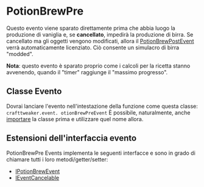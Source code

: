 # PotionBrewPre

Questo evento viene sparato direttamente prima che abbia luogo la produzione di vaniglia e, se **cancellato**, impedirà la produzione di birra. Se cancellato ma gli oggetti vengono modificati, allora il [PotionBrewPostEvent](/Vanilla/Events/Events/PotionBrewPost/) verrà automaticamente licenziato. Ciò consente un simulacro di birra "modded".

**Nota**: questo evento è sparato proprio come i calcoli per la ricetta stanno avvenendo, quando il "timer" raggiunge il "massimo progresso".

## Classe Evento
Dovrai lanciare l'evento nell'intestazione della funzione come questa classe:  
`crafttweaker.event. otionBrewPreEvent` È possibile, naturalmente, anche [importare](/AdvancedFunctions/Import/) la classe prima e utilizzare quel nome allora.

## Estensioni dell'interfaccia evento
PotionBrewPre Events implementa le seguenti interfacce e sono in grado di chiamare tutti i loro metodi/getter/setter:

- [IPotionBrewEvent](/Vanilla/Events/Events/IPotionBrewEvent/)
- [IEventCancelable](/Vanilla/Events/Events/IEventCancelable/)
